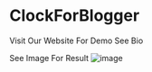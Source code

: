 # ClockForBlogger
Visit Our Website For Demo See Bio

See Image For Result
![image](https://github.com/hitechumair1/ClockForBlogger/assets/144042982/cc6eca96-ad32-48b3-b41f-096173b55099)


